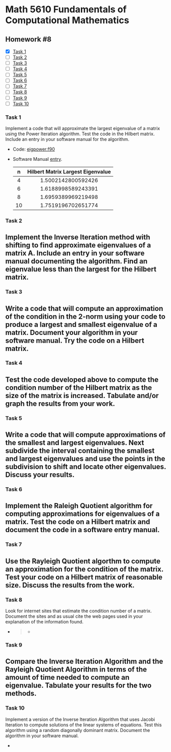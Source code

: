 # Math 5610 Fundamentals of Computational Mathematics

## Homework #8

- [x] [Task 1](#task-1)
- [ ] [Task 2](#task-2)
- [ ] [Task 3](#task-3)
- [ ] [Task 4](#task-4)
- [ ] [Task 5](#task-5)
- [ ] [Task 6](#task-6)
- [ ] [Task 7](#task-7)
- [ ] [Task 8](#task-8)
- [ ] [Task 9](#task-9)
- [ ] [Task 10](#task-10)

### Task 1
Implement a code that will approximate the largest eigenvalue of a matrix using the Power Iteration algorithm. Test the code in the Hilbert matrix. Include an entry in your software manual for the algorithm.
- Code: [eigpower.f90](eigpower.f90)

- Software Manual [entry](Software_Manual/eigpower.md).

  |  n   | Hilbert Matrix Largest Eigenvalue |
  | :--: | :-------------------------------: |
  |  4   |        1.5002142800592426         |
  |  6   |        1.6188998589243391         |
  |  8   |        1.6959389969219498         |
  |  10  |        1.7519196702651774         |

  


### Task 2
Implement the Inverse Iteration method with shifting to find approximate eigenvalues of a matrix A. Include an entry in your software manual documenting the algorithm. Find an eigenvalue less than the largest for the Hilbert matrix.
- 

### Task 3
Write a code that will compute an approximation of the condition in the 2-norm using your code to produce a largest and smallest eigenvalue of a matrix. Document your algorithm in your software manual. Try the code on a Hilbert matrix.
- 

### Task 4
Test the code developed above to compute the condition number of the Hilbert matrix as the size of the matrix is increased. Tabulate and/or graph the results from your work.
- 

### Task 5
Write a code that will compute approximations of the smallest and largest eigenvalues. Next subdivide the interval containing the smallest and largest eigenvalues and use the points in the subdivision to shift and locate other eigenvalues. Discuss your results.
- 

### Task 6
Implement the Raleigh Quotient algorithm for computing approximations for eigenvalues of a matrix. Test the code on a Hilbert matrix and document the code in a software entry manual.
- 


### Task 7
Use the Rayleigh Quotient algorthm to compute an approximation for the condition of the matrix. Test your code on a Hilbert matrix of reasonable size. Discuss the results from the work.
- 


### Task 8
Look for internet sites that estimate the condition number of a matrix. Document the sites and as usual cite the web pages used in your explanation of the information found.
- > 
  >
  > - 


### Task 9
Compare the Inverse Iteration Algorithm and the Rayleigh Quotient Algorithm in terms of the amount of time needed to compute an eigenvalue. Tabulate your results for the two methods.
- 

### Task 10
Implement a version of the Inverse Iteration Algorithm that uses Jacobi Iteration to compute solutions of the linear systems of equations. Test this algorithm using a random diagonally dominant matrix. Document the algorithm in your software manual.

- 